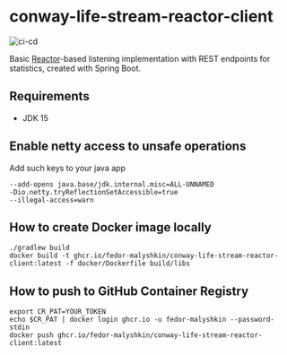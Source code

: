 # conway-life-stream-reactor-client
![ci-cd](https://github.com/fedor-malyshkin/conway-life-stream-reactor-client/workflows/ci-cd/badge.svg)

Basic [Reactor](https://projectreactor.io/)-based listening implementation with REST endpoints for statistics, created with Spring Boot.

## Requirements
* JDK 15

## Enable netty access to unsafe operations 

Add such keys to your java app
```ssh
--add-opens java.base/jdk.internal.misc=ALL-UNNAMED
-Dio.netty.tryReflectionSetAccessible=true
--illegal-access=warn
```


## How to create Docker image locally
```shell
./gradlew build
docker build -t ghcr.io/fedor-malyshkin/conway-life-stream-reactor-client:latest -f docker/Dockerfile build/libs
```

## How to push to GitHub Container Registry
```shell
export CR_PAT=YOUR_TOKEN
echo $CR_PAT | docker login ghcr.io -u fedor-malyshkin --password-stdin
docker push ghcr.io/fedor-malyshkin/conway-life-stream-reactor-client:latest
```